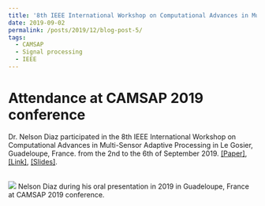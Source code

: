 ```yaml
---
title: '8th IEEE International Workshop on Computational Advances in Multi-Sensor Adaptive Processing (CAMSAP 2019)'
date: 2019-09-02
permalink: /posts/2019/12/blog-post-5/
tags:
  - CAMSAP
  - Signal processing
  - IEEE
---
```


Attendance at CAMSAP 2019 conference
======

Dr. Nelson Diaz participated in the 8th IEEE International Workshop on Computational Advances in Multi-Sensor Adaptive Processing in Le Gosier, Guadeloupe, France. from the 2nd to the 6th of September 2019. [[Paper]](https://nelson10.github.io/files/Conference07.pdf), [[Link]](https://ieeexplore.ieee.org/abstract/document/8903163), [[Slides]](https://nelson10.github.io/files/slides07.pdf).

<br/><img src='/images/camsap2019.jpg'>
Nelson Diaz during his oral presentation in 2019 in Guadeloupe, France at CAMSAP 2019 conference.
